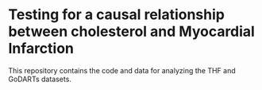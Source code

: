 # Testing for a causal relationship between cholesterol and Myocardial Infarction

This repository contains the code and data for analyzing the THF and GoDARTs datasets.
